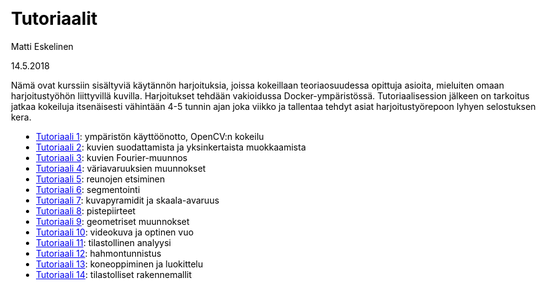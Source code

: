 ﻿---
title: Tutoriaalit
author: Matti Eskelinen
date: 14.5.2018
title-prefix: TIES411
lang: fi
css: style.css
---

Nämä ovat kurssiin sisältyviä käytännön harjoituksia, joissa kokeillaan
teoriaosuudessa opittuja asioita, mieluiten omaan harjoitustyöhön liittyvillä
kuvilla. Harjoitukset tehdään vakioidussa Docker-ympäristössä. Tutoriaalisession
jälkeen on tarkoitus jatkaa kokeiluja itsenäisesti vähintään 4-5 tunnin ajan
joka viikko ja tallentaa tehdyt asiat harjoitustyörepoon lyhyen selostuksen
kera.

* [Tutoriaali 1](./tutorial01.fi.html): ympäristön käyttöönotto, OpenCV:n kokeilu
* [Tutoriaali 2](./tutorial02.fi.html): kuvien suodattamista ja yksinkertaista muokkaamista
* [Tutoriaali 3](./tutorial03.fi.html): kuvien Fourier-muunnos
* [Tutoriaali 4](./tutorial04.fi.html): väriavaruuksien muunnokset
* [Tutoriaali 5](./tutorial05.fi.html): reunojen etsiminen
* [Tutoriaali 6](./tutorial06.fi.html): segmentointi
* [Tutoriaali 7](./tutorial07.fi.html): kuvapyramidit ja skaala-avaruus
* [Tutoriaali 8](./tutorial08.fi.html): pistepiirteet
* [Tutoriaali 9](./tutorial09.fi.html): geometriset muunnokset
* [Tutoriaali 10](./tutorial10.fi.html): videokuva ja optinen vuo
* [Tutoriaali 11](./tutorial11.fi.html): tilastollinen analyysi
* [Tutoriaali 12](./tutorial12.fi.html): hahmontunnistus
* [Tutoriaali 13](./tutorial13.fi.html): koneoppiminen ja luokittelu
* [Tutoriaali 14](./tutorial14.fi.html): tilastolliset rakennemallit

